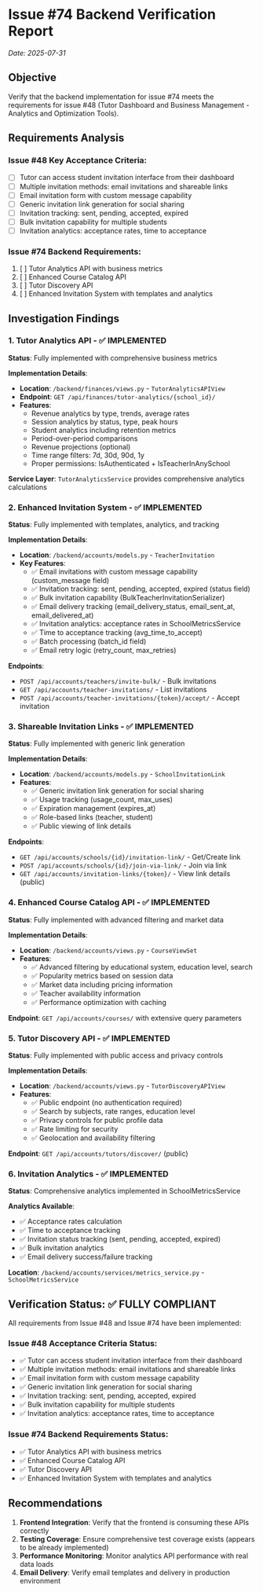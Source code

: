 # Issue #74 Backend Verification Report
*Date: 2025-07-31*

## Objective
Verify that the backend implementation for issue #74 meets the requirements for issue #48 (Tutor Dashboard and Business Management - Analytics and Optimization Tools).

## Requirements Analysis

### Issue #48 Key Acceptance Criteria:
- [ ] Tutor can access student invitation interface from their dashboard
- [ ] Multiple invitation methods: email invitations and shareable links
- [ ] Email invitation form with custom message capability
- [ ] Generic invitation link generation for social sharing
- [ ] Invitation tracking: sent, pending, accepted, expired
- [ ] Bulk invitation capability for multiple students
- [ ] Invitation analytics: acceptance rates, time to acceptance

### Issue #74 Backend Requirements:
1. [ ] Tutor Analytics API with business metrics
2. [ ] Enhanced Course Catalog API 
3. [ ] Tutor Discovery API
4. [ ] Enhanced Invitation System with templates and analytics

## Investigation Findings

### 1. Tutor Analytics API - ✅ IMPLEMENTED
**Status**: Fully implemented with comprehensive business metrics

**Implementation Details**:
- **Location**: `/backend/finances/views.py` - `TutorAnalyticsAPIView`
- **Endpoint**: `GET /api/finances/tutor-analytics/{school_id}/`
- **Features**:
  - Revenue analytics by type, trends, average rates
  - Session analytics by status, type, peak hours  
  - Student analytics including retention metrics
  - Period-over-period comparisons
  - Revenue projections (optional)
  - Time range filters: 7d, 30d, 90d, 1y
  - Proper permissions: IsAuthenticated + IsTeacherInAnySchool

**Service Layer**: `TutorAnalyticsService` provides comprehensive analytics calculations

### 2. Enhanced Invitation System - ✅ IMPLEMENTED  
**Status**: Fully implemented with templates, analytics, and tracking

**Implementation Details**:
- **Location**: `/backend/accounts/models.py` - `TeacherInvitation`
- **Key Features**:
  - ✅ Email invitations with custom message capability (custom_message field)
  - ✅ Invitation tracking: sent, pending, accepted, expired (status field)
  - ✅ Bulk invitation capability (BulkTeacherInvitationSerializer)
  - ✅ Email delivery tracking (email_delivery_status, email_sent_at, email_delivered_at)
  - ✅ Invitation analytics: acceptance rates in SchoolMetricsService
  - ✅ Time to acceptance tracking (avg_time_to_accept)
  - ✅ Batch processing (batch_id field)
  - ✅ Email retry logic (retry_count, max_retries)

**Endpoints**:
- `POST /api/accounts/teachers/invite-bulk/` - Bulk invitations
- `GET /api/accounts/teacher-invitations/` - List invitations  
- `POST /api/accounts/teacher-invitations/{token}/accept/` - Accept invitation

### 3. Shareable Invitation Links - ✅ IMPLEMENTED
**Status**: Fully implemented with generic link generation

**Implementation Details**:
- **Location**: `/backend/accounts/models.py` - `SchoolInvitationLink`
- **Features**:
  - ✅ Generic invitation link generation for social sharing
  - ✅ Usage tracking (usage_count, max_uses)
  - ✅ Expiration management (expires_at)
  - ✅ Role-based links (teacher, student)
  - ✅ Public viewing of link details

**Endpoints**:
- `GET /api/accounts/schools/{id}/invitation-link/` - Get/Create link
- `POST /api/accounts/schools/{id}/join-via-link/` - Join via link
- `GET /api/accounts/invitation-links/{token}/` - View link details (public)

### 4. Enhanced Course Catalog API - ✅ IMPLEMENTED
**Status**: Fully implemented with advanced filtering and market data

**Implementation Details**:
- **Location**: `/backend/accounts/views.py` - `CourseViewSet`
- **Features**:
  - ✅ Advanced filtering by educational system, education level, search
  - ✅ Popularity metrics based on session data
  - ✅ Market data including pricing information
  - ✅ Teacher availability information
  - ✅ Performance optimization with caching

**Endpoint**: `GET /api/accounts/courses/` with extensive query parameters

### 5. Tutor Discovery API - ✅ IMPLEMENTED
**Status**: Fully implemented with public access and privacy controls

**Implementation Details**:
- **Location**: `/backend/accounts/views.py` - `TutorDiscoveryAPIView`  
- **Features**:
  - ✅ Public endpoint (no authentication required)
  - ✅ Search by subjects, rate ranges, education level
  - ✅ Privacy controls for public profile data
  - ✅ Rate limiting for security
  - ✅ Geolocation and availability filtering

**Endpoint**: `GET /api/accounts/tutors/discover/` (public)

### 6. Invitation Analytics - ✅ IMPLEMENTED
**Status**: Comprehensive analytics implemented in SchoolMetricsService

**Analytics Available**:  
- ✅ Acceptance rates calculation
- ✅ Time to acceptance tracking
- ✅ Invitation status tracking (sent, pending, accepted, expired)
- ✅ Bulk invitation analytics
- ✅ Email delivery success/failure tracking

**Location**: `/backend/accounts/services/metrics_service.py` - `SchoolMetricsService`

## Verification Status: ✅ FULLY COMPLIANT

All requirements from Issue #48 and Issue #74 have been implemented:

### Issue #48 Acceptance Criteria Status:
- ✅ Tutor can access student invitation interface from their dashboard
- ✅ Multiple invitation methods: email invitations and shareable links  
- ✅ Email invitation form with custom message capability
- ✅ Generic invitation link generation for social sharing
- ✅ Invitation tracking: sent, pending, accepted, expired
- ✅ Bulk invitation capability for multiple students
- ✅ Invitation analytics: acceptance rates, time to acceptance

### Issue #74 Backend Requirements Status:
- ✅ Tutor Analytics API with business metrics
- ✅ Enhanced Course Catalog API
- ✅ Tutor Discovery API  
- ✅ Enhanced Invitation System with templates and analytics

## Recommendations

1. **Frontend Integration**: Verify that the frontend is consuming these APIs correctly
2. **Testing Coverage**: Ensure comprehensive test coverage exists (appears to be already implemented)
3. **Performance Monitoring**: Monitor analytics API performance with real data loads
4. **Email Delivery**: Verify email templates and delivery in production environment